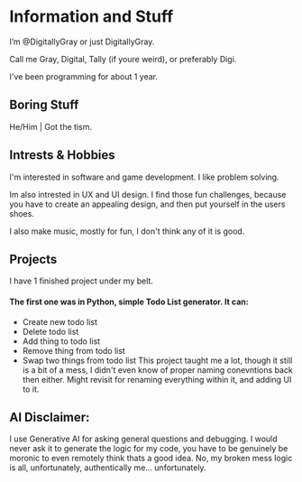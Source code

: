 # Information and Stuff

I’m @DigitallyGray or just DigitallyGray.

Call me Gray, Digital, Tally (if youre weird), or preferably Digi.

I've been programming for about 1 year.

## Boring Stuff

He/Him | Got the tism.

## Intrests & Hobbies

I'm interested in software and game development. I like problem solving. 

Im also intrested in UX and UI design. 
I find those fun challenges, because you have to create an appealing design, and then put yourself in the users shoes.

I also make music, mostly for fun, I don't think any of it is good.

## Projects

I have 1 finished project under my belt.

#### The first one was in Python, simple Todo List generator. It can:
- Create new todo list
- Delete todo list
- Add thing to todo list
- Remove thing from todo list
- Swap two things from todo list
This project taught me a lot, though it still is a bit of a mess, I didn't even know of proper naming conevntions back then either.
Might revisit for renaming everything within it, and adding UI to it.

## AI Disclaimer:

I use Generative AI for asking general questions and debugging.
I would never ask it to generate the logic for my code, you have to be genuinely be moronic to even remotely think thats a good idea.
No, my broken mess logic is all, unfortunately, authentically me... unfortunately.

<!---
DigitallyGray/DigitallyGray is a ✨ special ✨ repository because its `README.md` (this file) appears on your GitHub profile.
You can click the Preview link to take a look at your changes.
--->
